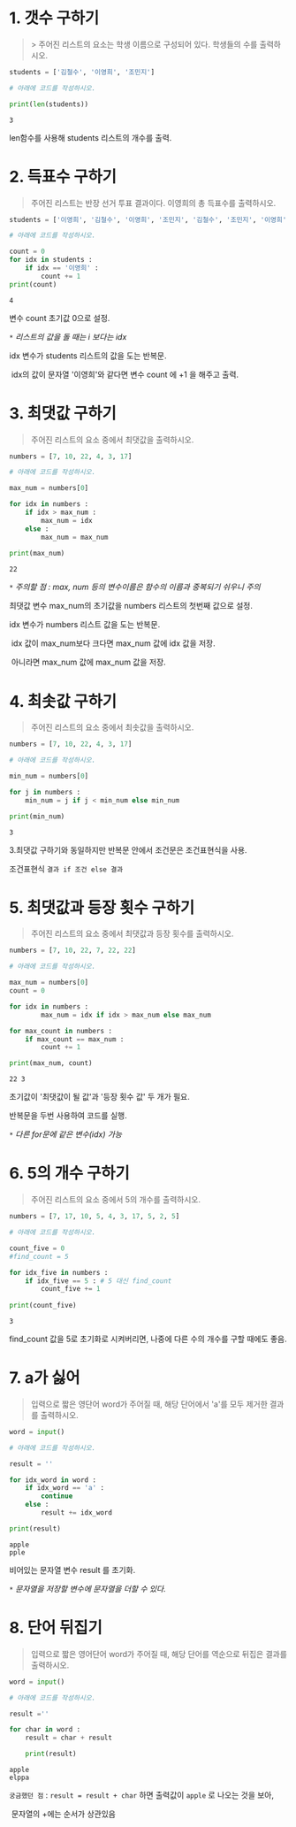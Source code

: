# 1. 갯수 구하기

> \> 주어진 리스트의 요소는 학생 이름으로 구성되어 있다. 학생들의 수를 출력하시오.

```python
students = ['김철수', '이영희', '조민지']

# 아래에 코드를 작성하시오.

print(len(students))
```

```
3
```



len함수를 사용해 students 리스트의 개수를 출력.



# 2. **득표수 구하기**

> 주어진 리스트는 반장 선거 투표 결과이다. 이영희의 총 득표수를 출력하시오.

```python
students = ['이영희', '김철수', '이영희', '조민지', '김철수', '조민지', '이영희', '이영희']

# 아래에 코드를 작성하시오.

count = 0
for idx in students :
    if idx == '이영희' :
        count += 1
print(count)
```

```
4
```



변수 count 초기값 0으로 설정.

`*` *리스트의 값을 돌 때는 i 보다는 idx* 

idx 변수가  students 리스트의 값을 도는 반복문.

​	idx의 값이 문자열 '이영희'와 같다면 변수 count 에 +1 을 해주고 출력.



# 3. **최댓값 구하기**

> 주어진 리스트의 요소 중에서 최댓값을 출력하시오.

```python
numbers = [7, 10, 22, 4, 3, 17]

# 아래에 코드를 작성하시오.

max_num = numbers[0]

for idx in numbers :
    if idx > max_num :
        max_num = idx
    else :
        max_num = max_num
        
print(max_num)
```

```
22
```



`*` *주의할 점 : max, num 등의 변수이름은 함수의 이름과 중복되기 쉬우니 주의*

최댓값 변수 max_num의 초기값을 numbers 리스트의 첫번째 값으로 설정.

idx 변수가 numbers 리스트 값을 도는 반복문.

​	idx 값이 max_num보다 크다면 max_num 값에 idx 값을 저장.

​	아니라면 max_num 값에 max_num 값을 저장.



# 4. 최솟값 구하기

> 주어진 리스트의 요소 중에서 최솟값을 출력하시오.

```python
numbers = [7, 10, 22, 4, 3, 17]

# 아래에 코드를 작성하시오.

min_num = numbers[0]

for j in numbers :
    min_num = j if j < min_num else min_num

print(min_num)
```

```
3
```



3.최댓값 구하기와 동일하지만 반복문 안에서 조건문은 조건표현식을 사용.

조건표현식 `결과 if 조건 else 결과`



# 5. 최댓값과 등장 횟수 구하기

> 주어진 리스트의 요소 중에서 최댓값과 등장 횟수를 출력하시오.

```python
numbers = [7, 10, 22, 7, 22, 22]

# 아래에 코드를 작성하시오.

max_num = numbers[0]
count = 0

for idx in numbers :
        max_num = idx if idx > max_num else max_num

for max_count in numbers :
    if max_count == max_num :
        count += 1

print(max_num, count)
```

```
22 3
```



초기값이 '최댓값이 될 값'과 '등장 횟수 값' 두 개가 필요.

반복문을 두번 사용하여 코드를 실행.

`*` *다른 for문에 같은 변수(idx) 가능*



# 6. 5의 개수 구하기

> 주어진 리스트의 요소 중에서 5의 개수를 출력하시오.

```python
numbers = [7, 17, 10, 5, 4, 3, 17, 5, 2, 5]

# 아래에 코드를 작성하시오.

count_five = 0
#find_count = 5

for idx_five in numbers :
    if idx_five == 5 : # 5 대신 find_count
        count_five += 1
    
print(count_five)
```

```
3
```



find_count 값을 5로 초기화로 시켜버리면, 나중에 다른 수의 개수를 구할 때에도 좋음.



# 7. a가 싫어

> 입력으로 짧은 영단어 word가 주어질 때, 해당 단어에서 'a'를 모두 제거한 결과를 출력하시오.

```python
word = input()

# 아래에 코드를 작성하시오.

result = ''

for idx_word in word :
    if idx_word == 'a' :
        continue
    else :
        result += idx_word

print(result)
```

```
apple
pple
```



비어있는 문자열 변수 result 를 초기화.

`*` *문자열을 저장할 변수에 문자열을 더할 수 있다.*



# 8. 단어 뒤집기

> 입력으로 짧은 영어단어 word가 주어질 때, 해당 단어를 역순으로 뒤집은 결과를 출력하시오.

```py
word = input()

# 아래에 코드를 작성하시오.

result =''

for char in word :
    result = char + result

    print(result)
```

```
apple
elppa
```



`궁금했던 점` : `result = result + char` 하면 출력값이  `apple` 로 나오는 것을 보아,

​						문자열의 +에는 순서가 상관있음

